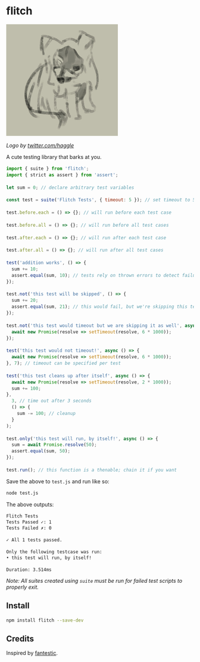 # flitch

![flitch](logo.jpg)

*Logo by [twitter.com/haggle](https://twitter.com/haggle)*

A cute testing library that barks at you.

```js
import { suite } from 'flitch';
import { strict as assert } from 'assert';

let sum = 0; // declare arbitrary test variables

const test = suite('Flitch Tests', { timeout: 5 }); // set timeout to 5 seconds for all operations

test.before.each = () => {}; // will run before each test case

test.before.all = () => {}; // will run before all test cases

test.after.each = () => {}; // will run after each test case

test.after.all = () => {}; // will run after all test cases

test('addition works', () => {
  sum += 10;
  assert.equal(sum, 10); // tests rely on thrown errors to detect failures
});

test.not('this test will be skipped', () => {
  sum += 20;
  assert.equal(sum, 21); // this would fail, but we're skipping this test! *shrugs*
});

test.not('this test would timeout but we are skipping it as well', async () => {
  await new Promise(resolve => setTimeout(resolve, 6 * 1000));
});

test('this test would not timeout!', async () => {
  await new Promise(resolve => setTimeout(resolve, 6 * 1000));
}, 7); // timeout can be specified per test

test('this test cleans up after itself', async () => {
  await new Promise(resolve => setTimeout(resolve, 2 * 1000));
  sum += 100;
},
  3, // time out after 3 seconds
  () => {
    sum -= 100; // cleanup
  }
);

test.only('this test will run, by itself!', async () => {
  sum = await Promise.resolve(50);
  assert.equal(sum, 50);
});

test.run(); // this function is a thenable; chain it if you want
```

Save the above to `test.js` and run like so:
```bash
node test.js
````

The above outputs:
```
Flitch Tests
Tests Passed ✓: 1
Tests Failed ✗: 0

✓ All 1 tests passed.

Only the following testcase was run:
• this test will run, by itself!

Duration: 3.514ms
```

*Note: All suites created using `suite` must be run for failed test scripts to properly exit.*

## Install

```bash
npm install flitch --save-dev
```

## Credits
Inspired by [fantestic](https://github.com/porsager/fantestic).
